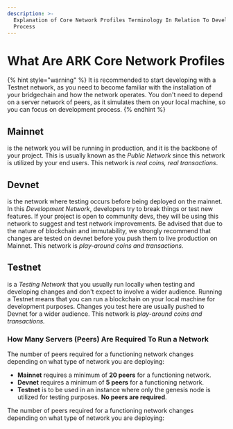 ```yaml
---
description: >-
  Explanation of Core Network Profiles Terminology In Relation To Development
  Process
---
```


# What Are ARK Core Network Profiles

{% hint style="warning" %}
It is recommended to start developing with a Testnet network, as you need to become familiar with the installation of your bridgechain and how the network operates. You don't need to depend on a server network of peers, as it simulates them on your local machine, so you can focus on development process.
{% endhint %}

## Mainnet

is the network you will be running in production, and it is the backbone of your project. This is usually known as the _Public Network_ since this network is utilized by your end users. This network is _real coins, real transactions_.

## Devnet

is the network where testing occurs before being deployed on the mainnet. In this _Development Network_, developers try to break things or test new features. If your project is open to community devs, they will be using this network to suggest and test network improvements. Be advised that due to the nature of blockchain and immutability, we strongly recommend that changes are tested on devnet before you push them to live production on Mainnet. This network is _play-around coins and transactions._

## Testnet

is a _Testing Network_ that you usually run locally when testing and developing changes and don't expect to involve a wider audience. Running a Testnet means that you can run a blockchain on your local machine for development purposes. Changes you test here are usually pushed to Devnet for a wider audience. This network is _play-around coins and transactions._

### How Many Servers \(Peers\) Are Required To Run a Network 

The number of peers required for a functioning network changes depending on what type of network you are deploying:

* **Mainnet** requires a minimum of **20 peers** for a functioning network.
* **Devnet** requires a minimum of **5 peers** for a functioning network.
* **Testnet** is to be used in an instance where only the genesis node is utilized for testing purposes. **No peers are required**.

The number of peers required for a functioning network changes depending on what type of network you are deploying:



